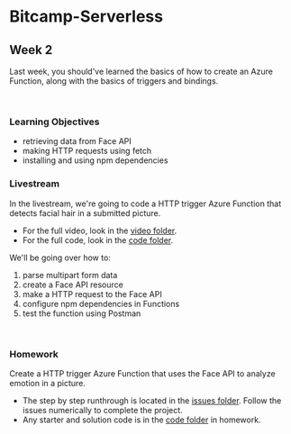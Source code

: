 # Bitcamp-Serverless
## Week 2
Last week, you should've learned the basics of how to create an Azure Function, along with the basics of triggers and bindings.

<br />

### Learning Objectives
- retrieving data from Face API
- making HTTP requests using fetch
- installing and using npm dependencies


### Livestream
In the livestream, we're going to code a HTTP trigger Azure Function that detects facial hair in a submitted picture. 
- For the full video, look in the [video folder](livestream/videos). 
- For the full code, look in the [code folder](livestream/code).

We'll be going over how to:
1. parse multipart form data
2. create a Face API resource
3. make a HTTP request to the Face API
4. configure npm dependencies in Functions
5. test the function using Postman


<br />


### Homework
Create a HTTP trigger Azure Function that uses the Face API to analyze emotion in a picture. 
- The step by step runthrough is located in the [issues folder](homework/issues). Follow the issues numerically to complete the project. 
- Any starter and solution code is in the [code folder](homework/code) in homework.
